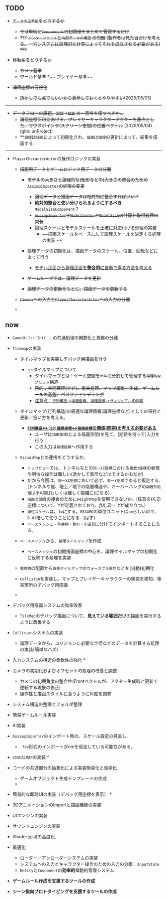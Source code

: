 ## **TODO**

* ~~`データの正準形`をどうするか~~
    * ~~今は単純に`Compoonent`の初期値をまとめて管理するだけ~~
     * ~~??? `インターフェース`と`内部データの構造` の問題 (製作者は見た目だけを考える。一方システムは論理的な計算によってそれを成立させる必要がある) ???~~

* ~~移動系をどうするか~~
    * ~~カメラ基準~~
    * ~~ワールド基準~~
    *~~ プレイヤー基準~~

* ~~論理座標の可視化~~
    * ~~透かしでも点でもいいから表示しておくとやりやすい~~(2025/05/05)


---

* ~~データフローの課題。`論理`->`描画` の一貫性を保つべきか...~~
    * ~~論理座標(2D)における、プレイヤーキャラクターアクターを原点とした、マウスポインタ(スクリーン空間)の位置ベクトル~~ (2025/05/04) (glm::unProject)
    * **`論理`は`描画`によって初期化され、`描画`は`論理`の更新によって、結果を描画する
---

*  `PlayerCharacterActor`の操作ロジックの実装
    * ~~描画用データとゲームロジック用データの分離~~
        * ~~モデルの大きさと論理的な(矩形などの)大きさの整合のための`AssimpImporter`の処理の変更~~
            * ~~論理データと描画データは相対的に整合すればいい？~~
            * **絶対的整合と使い分けられるようにするべき**`ModelSizeComponent`？
            * ~~`AssimpImporter`で`ModelCenter`と`ModelSize`の計算と取得処理の実装~~
            * ~~論理スケールとモデルスケールを正確に対応付ける処理の実装~~
                * ~~描画スケールをベースにして論理スケールを決定する処理の実装 ~~
                
        * 論理データの初期化は、描画データのスケール、位置、回転などによって行う
            * <u> モデル正面から論理正面を**整合的に**自動で得る方法を考える</u>
        * ~~ゲームループでは、論理データを更新~~
        * ~~論理データの更新をもとに、描画データを更新する~~

    * ~~`Camera`への入力と`PlayerCharacterActor`への入力の分離~~
    * 

## now 

* `GameUtils::Init...`の共通処理の関数化と責務の分離

* `Tilemap`の実装
    * ~~タイルマップを実装しデバッグ用描画を行う~~
        * ~~タイルマップについて
            * ~~タイルマップとは：ゲーム空間を`セル`に分割して管理する`論理的なグリッド`構造~~
            * ~~目的：空間管理(ナビ)、衝突処理、マップ編集／生成、ゲームルールの基盤、パスファインディング~~
            * <u>注意点：`行列構造->論理座標`、`論理座標->ヴィジュアル`の`同期`</u>
    
    * タイルマップ(行列構造)の最適な論理情報(論理座標など)としての保持と更新／扱い方を考える。
        * **<u> `行列構造`<->`(2D)論理座標`<->`描画座標`の関係(同期)を考える必要がある**</u>
            * ユーザは`描画座標`(による描画空間)を見て、(期待を持って)入力を行う
            * この入力は`論理座標`へ作用する

    * `VisualMap`との連携をどうするか。
        * `トップビュー`では、トンネルなどの`同一XZ座標`における`複数Y座標`の表現や明快な操作は難しい(透かして表示などはできるかもだが)
        * だから今回は、`同一XZ座標`において必ず、`単一Y座標`であると仮定する.(トンネルや崖、地上／地下の階層構造や、オーバーハングの`論理的処理`は不可能(もしくは難しく複雑に)になる)
        * `描画`と`論理`の接合のために`HeightMap`を使用できないか。(任意の(X,Z)座標について、Yが定義されており、$f(X, Z) = Y$が成り立つ。)
        * `単位スケール`は、`1m`にする。`MIXAMO`の単位ユニットは`cm`らしいので、`0.01`倍して使うことになる...(はず)
        * `ベースメッシュ`・`障害物`・`飾り・小道具`に分けてインポートすることになる。
    * `ベースメッシュ`から、`論理タイルマップ`を作成
        * `ベースメッシュ`の初期描画座標の中心を、論理タイルマップの初期化に反映する処理を実装
    * `障害物`の配置から`論理タイルマップ`の`ウォーカブル属性`などを(自動)初期化
    
    * `Collision`を実装し、マップとプレイヤーキャラクターの衝突を検知、衝突箇所のデバッグ用描画
    * 

* デバッグ用描画システムの効率改善
    * `TileMap`のデバッグ描画について、**見えている範囲だけ**の描画を実行するように改善する

* `Collision`システムの実装
    * 論理データから、コリジョンに必要な半径などのデータを計算する処理の実装(簡単なハズ)



* 入力システムの構造の柔軟性の強化
    * 

* カメラの初期化およびオフセットの処理の改善と調整
    * カメラの初期角度の整合性(Frontベクトルが、アクター生成時と更新で逆転する現象の修正)
    * 操作性と描画スタイルに合うように角度を調整

* システム構造の整理とフォルダ整理

* 簡易ゲームルール実装

* AI実装

* `AssimpImporter`のインポート時の、スケール設定の見直し.
    * `.fbx`形式のインポートがcmを仮定している可能性がある。

* `VISUALMAP`の実装
    * 

* コードの共通部分の抽象化による実装簡易化と効率化
    * ゲームオブジェクト生成テンプレートの作成
    * 


* 簡易的な即時UIの実装（デバッグ用座標を表示）
    * 


* 3DアニメーションのImportと描画機能の実装


* UIエンジンの実装


* サウンドエンジンの実装





* Shader(glsl)の高度化


* 最適化
    * ローダー／アンローダーシステムの実装
    * システムへの入力とキャラクター操作のための入力の分離：`InputState`
    * `Entity`と`Component`の**効率的な**動的管理システム





* **ゲームルール作成を支援するツールの作成**

* **シーン指向プロトタイピングを支援するツールの作成**
